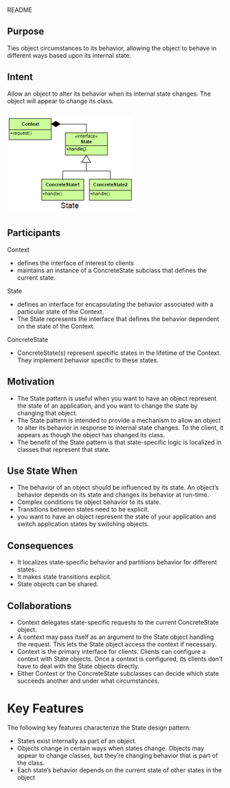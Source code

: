 README

## Purpose
Ties object circumstances to its behavior, allowing the object to behave in different ways based upon its internal state.

## Intent ##

Allow an object to alter its behavior when its internal state changes. The object will appear to change its class.

##
![alt text](./Images/State-1.md.png "State")
##

## Participants ##
Context
+	defines the interface of interest to clients
+	maintains an instance of a ConcreteState subclass that defines the current state.

State
+	defines an interface for encapsulating the behavior associated with a particular state of the Context.
+	The State represents the interface that defines the behavior dependent on the state of the Context.

ConcreteState
+	ConcreteState(s) represent specific states in the lifetime of the Context.  They implement behavior specific to these states.

## Motivation ##
+	The State pattern is useful when you want to have an object represent the state of an application, and you want to change the state by changing that object.
+	The State pattern is intended to provide a mechanism to allow an object to alter its behavior in response to internal state changes. To the client, it appears as though the object has changed its class.
+	The benefit of the State pattern is that state-specific logic is localized in classes that represent that state.

## Use State When ##
+	The behavior of an object should be influenced by its state. An object’s behavior depends on its state and changes its behavior at run-time.
+	Complex conditions tie object behavior to its state.
+	Transitions between states need to be explicit.
+	you want to have an object represent the state of your application and switch application states by switching objects.

## Consequences ##
+	It localizes state-specific behavior and partitions behavior for different states.
+	It makes state transitions explicit.
+	State objects can be shared.

## Collaborations ##
+	Context delegates state-specific requests to the current ConcreteState object.
+	A context may pass itself as an argument to the State object handling the request.  This lets the State object access the context if necessary.
+	Context is the primary interface for clients.  Clients can configure a context with State objects.  Once a context is configured, its clients don’t have to deal with the State objects directly.
+	Either Context or the ConcreteState subclasses can decide which state succeeds another and under what circumstances.

# Key Features
The following key features characterize the State design pattern:
+	States exist internally as part of an object.
+	Objects change in certain ways when states change. Objects may appear to change classes, but they’re changing behavior that is part of the class.
+	Each state’s behavior depends on the current state of other states in the object


<!--stackedit_data:
eyJoaXN0b3J5IjpbODM0MjM3ODNdfQ==
-->
